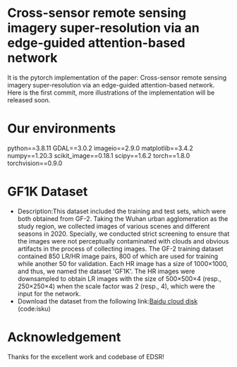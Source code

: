 # Cross-sensor remote sensing imagery super-resolution via an edge-guided attention-based network
It is the pytorch implementation of the paper: Cross-sensor remote sensing imagery super-resolution via an edge-guided attention-based network. Here is the first commit, more illustrations of the implementation will be released soon.
# Our environments
python==3.8.11
GDAL==3.0.2
imageio==2.9.0
matplotlib==3.4.2
numpy==1.20.3
scikit_image==0.18.1
scipy==1.6.2
torch==1.8.0
torchvision==0.9.0
# GF1K Dataset
* Description:This dataset included the training and test sets, which were both obtained from GF-2. Taking the Wuhan urban agglomeration as the study region, we collected images of various scenes and different seasons in 2020. Specially, we conducted strict screening to ensure that the images were not perceptually contaminated with clouds and obvious artifacts in the process of collecting images. The GF-2 training dataset contained 850 LR/HR image pairs, 800 of which are used for training while another 50 for validation. Each HR image has a size of 1000×1000, and thus, we named the dataset 'GF1K'. The HR images were downsampled to obtain LR images with the size of 500×500×4 (resp., 250×250×4) when the scale factor was 2 (resp., 4), which were the input for the network.
* Download the dataset from the following link:[Baidu cloud disk](https://pan.baidu.com/s/1NeFj2gnAHuq0tKdZW_bqoA) (code:isku)
# Acknowledgement
Thanks for the excellent work and codebase of EDSR! 
